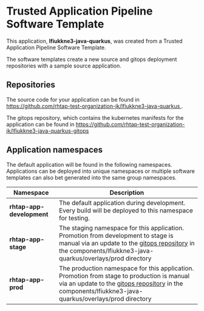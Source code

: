 # Trusted Application Pipeline Software Template

This application, **lfiukkne3-java-quarkus**, was created from a Trusted Application Pipeline Software Template.

The software templates create a new source and gitops deployment repositories with a sample source application. 

## Repositories

The source code for your application can be found in [https://github.com/rhtap-test-organization-jk/lfiukkne3-java-quarkus ](https://github.com/rhtap-test-organization-jk/lfiukkne3-java-quarkus ).
 
The gitops repository, which contains the kubernetes manifests for the application can be found in 
[https://github.com/rhtap-test-organization-jk/lfiukkne3-java-quarkus-gitops ](https://github.com/rhtap-test-organization-jk/lfiukkne3-java-quarkus-gitops ) 

## Application namespaces 

The default application will be found in the following namespaces. Applications can be deployed into unique namespaces or multiple software templates can also bet generated into the same group namespaces.  

|  Namespace   |  Description   |  
| -------- | -------- |   
| **rhtap-app-development** | The default application during development. Every build will be deployed to this namespace for testing. | 
| **rhtap-app-stage** | The staging namespace for this application. Promotion from development to stage is manual via an update to the [gitops repository](https://github.com/rhtap-test-organization-jk/lfiukkne3-java-quarkus-gitops ) in the components/lfiukkne3-java-quarkus/overlays/prod directory |  
| **rhtap-app-prod** | The production namespace for this application. Promotion from stage to production is manual via an update to the [gitops repository](https://github.com/rhtap-test-organization-jk/lfiukkne3-java-quarkus-gitops ) in the components/lfiukkne3-java-quarkus/overlays/prod directory | 